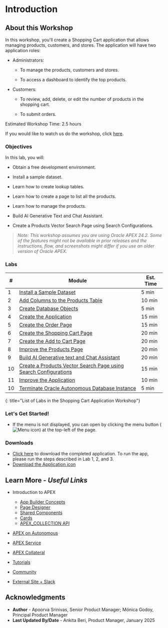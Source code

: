 # Introduction

## About this Workshop

[](youtube:6pKNt_FXP7g)

In this workshop, you'll create a Shopping Cart application that allows managing products, customers, and  stores. The application will have two application roles:

- Administrators:

    - To manage the products, customers and stores.

    - To access a dashboard to identify the top products.

- Customers:

    - To review, add, delete, or edit the number of products in the shopping cart.

    - To submit orders.

Estimated Workshop Time: 2.5 hours

<if type="odbw">If you would like to watch us do the workshop, click [here](https://youtu.be/ioduhe7gHvc).</if>

### Objectives

In this lab, you will:

- Obtain a free development environment.

- Install a sample dataset.

- Learn how to create lookup tables.

- Learn how to create a page to list all the products.

- Learn how to manage the products.

- Build AI Generative Text and Chat Assistant.

- Create a Products Vector Search Page using Search Configurations.

>*Note: This workshop assumes you are using Oracle APEX 24.2. Some of the features might not be available in prior releases and the instructions, flow, and screenshots might differ if you use an older version of Oracle APEX.*

### Labs

| # | Module | Est. Time |
| --- | --- | --- |
| 1 | [Install a Sample Dataset](?lab=1-installing-sample-tables) | 5 min |
| 2 | [Add Columns to the Products Table](?lab=2-adding-columns) | 10 min |
| 3 | [Create Database Objects](?lab=3-creating-db-objects) | 5 min |
| 4 | [Create the Application](?lab=4-create-app) | 15 min |
| 5 | [Create the Order Page](?lab=5-creating-orders-page) | 15 min |
| 6 | [Create the Shopping Cart Page](?lab=6-creating-shopping-cart) | 20 min |
| 7 | [Create the Add to Cart Page](?lab=7-creating-add-to-cart-page) | 20 min |
| 8 | [Improve the Products Page](?lab=8-improving-products) | 20 min |
| 9 | [Build AI Generative text and Chat Assistant](?lab=9-chat-assistant) | 20 min |
| 10 | [Create a Products Vector Search Page using Search Configurations](?lab=10-vector-search-configurationst) | 15 min |
| 11 | [Improve the Application](?lab=9-improving-app) | 10 min |<if type="odbw">
| 10 | [Terminate Oracle Autonomous Database Instance](?lab=terminate-adb) | 5 min |</if>
{: title="List of Labs in the Shopping Cart Application Workshop"}

### **Let's Get Started!**

- If the menu is not displayed, you can open by clicking the menu button (![Menu icon](./images/menu-button.png)) at the top-left of the page.

### Downloads

- [Click here](https://c4u04.objectstorage.us-ashburn-1.oci.customer-oci.com/p/EcTjWk2IuZPZeNnD_fYMcgUhdNDIDA6rt9gaFj_WZMiL7VvxPBNMY60837hu5hga/n/c4u04/b/livelabsfiles/o/oic-library%2Facme-shop.sql) to download the completed application. To run the app, please run the steps described in Lab 1, 2, and 3.
- [Download the Application icon](./images/shopping-cart-01.png)

## Learn More - *Useful Links*

- Introduction to APEX

    - [App Builder Concepts](https://docs.oracle.com/en/database/oracle/application-express/21.1/htmdb/application-builder-concepts.html#GUID-6D22E307-6D48-49BC-9FDC-A7D8B037E46A)
    - [Page Designer](https://docs.oracle.com/en/database/oracle/application-express/21.1/htmdb/about-page-designer.html#GUID-F4A825A2-6BD5-4A11-8D68-B24B2B6ED18B)
    - [Shared Components](https://docs.oracle.com/en/database/oracle/application-express/21.1/htmdb/shared-components-page.html#GUID-2CDE44A1-E219-44BC-B983-B6780266F315)
    - [Cards](https://docs.oracle.com/en/database/oracle/application-express/21.1/htmdb/managing-cards.html#GUID-4B524AC4-9507-45EB-B4EA-A4D33F469B2D)
    - [APEX_COLLECTION API](https://docs.oracle.com/en/database/oracle/application-express/21.1/aeapi/APEX_COLLECTION.html#GUID-859B488C-2628-44D7-969F-50872C685B76)
- [APEX on Autonomous](https://apex.oracle.com/autonomous)
- [APEX Service](https://apex.oracle.com/en/platform/apex-service/)
- [APEX Collateral](https://apex.oracle.com)
- [Tutorials](https://apex.oracle.com/en/learn/tutorials)
- [Community](https://apex.oracle.com/community)
- [External Site + Slack](http://apex.world)

## Acknowledgments

- **Author** - Apoorva Srinivas, Senior Product Manager; Mónica Godoy, Principal Product Manager
- **Last Updated By/Date** - Ankita Beri, Product Manager, January 2025
